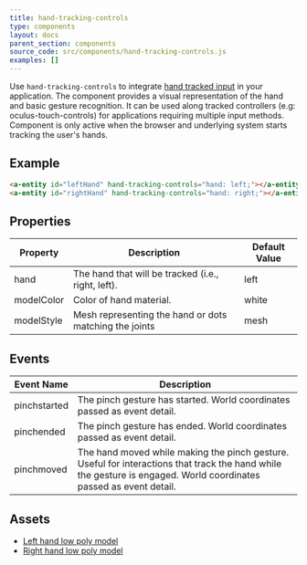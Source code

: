 ```yaml
---
title: hand-tracking-controls
type: components
layout: docs
parent_section: components
source_code: src/components/hand-tracking-controls.js
examples: []
---
```


[webxrhandinput]: https://immersive-web.github.io/webxr-hand-input/

Use `hand-tracking-controls` to integrate [hand tracked input][webxrhandinput] in your application. The component provides a visual representation of the hand and basic gesture recognition. It can be used along tracked controllers (e.g: oculus-touch-controls) for applications requiring multiple input methods. Component is only active when the browser and underlying system starts tracking the user's hands.

## Example

```html
<a-entity id="leftHand" hand-tracking-controls="hand: left;"></a-entity>
<a-entity id="rightHand" hand-tracking-controls="hand: right;"></a-entity>
```

## Properties

| Property   | Description                                        | Default Value |
|------------|----------------------------------------------------|---------------|
| hand       | The hand that will be tracked (i.e., right, left). | left          |
| modelColor | Color of hand material.                            | white         |
| modelStyle           | Mesh representing the hand or dots matching the joints        | mesh

## Events

| Event Name    | Description                                                    |
| ----------    | -----------                                                    |
| pinchstarted  | The pinch gesture has started. World coordinates passed as event detail.                                 |
| pinchended    | The pinch gesture has ended. World coordinates passed as event detail.                                    |
| pinchmoved    | The hand moved while making the pinch gesture. Useful for interactions that track the hand while the gesture is engaged. World coordinates passed as event detail.                  |

## Assets

- [Left hand low poly model](https://cdn.aframe.io/controllers/oculus-hands/unity/left.glb)
- [Right hand low poly model](https://cdn.aframe.io/controllers/oculus-hands/unity/right.glb)

